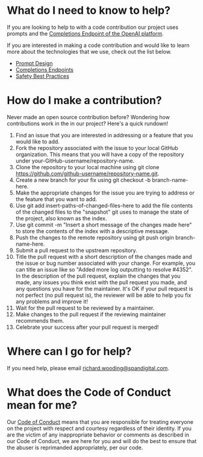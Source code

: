 # What do I need to know to help?

If you are looking to help to with a code contribution our project
uses prompts and the [Completions Endpoint of the OpenAI platform](https://platform.openai.com/docs/guides/completion/introduction).

If you are interested in making a code contribution and would like to learn more about the technologies that we use,
check out the list below.

- [Prompt Design](https://platform.openai.com/docs/guides/completion/prompt-design)
- [Completions Endpoints](https://platform.openai.com/docs/guides/completion/introduction)
- [Safety Best Practices](https://platform.openai.com/docs/guides/safety-best-practices)


# How do I make a contribution?

Never made an open source contribution before? Wondering how contributions work in the in our project? Here's a quick
rundown!

1. Find an issue that you are interested in addressing or a feature that you would like to add.
2. Fork the repository associated with the issue to your local GitHub organization. This means that you will have a copy
   of the repository under your-GitHub-username/repository-name.
3. Clone the repository to your local machine using git clone https://github.com/github-username/repository-name.git.
4. Create a new branch for your fix using git checkout -b branch-name-here.
5. Make the appropriate changes for the issue you are trying to address or the feature that you want to add.
6. Use git add insert-paths-of-changed-files-here to add the file contents of the changed files to the "snapshot" git
   uses to manage the state of the project, also known as the index.
7. Use git commit -m "Insert a short message of the changes made here" to store the contents of the index with a
   descriptive message.
8. Push the changes to the remote repository using git push origin branch-name-here.
9. Submit a pull request to the upstream repository.
10. Title the pull request with a short description of the changes made and the issue or bug number associated with your
    change. For example, you can title an issue like so "Added more log outputting to resolve #4352".
    In the description of the pull request, explain the changes that you made, any issues you think exist with the pull
    request you made, and any questions you have for the maintainer. It's OK if your pull request is not perfect (no
    pull request is), the reviewer will be able to help you fix any problems and improve it!
11. Wait for the pull request to be reviewed by a maintainer.
12. Make changes to the pull request if the reviewing maintainer recommends them.
13. Celebrate your success after your pull request is merged!

# Where can I go for help?

If you need help, please email [richard.wooding@spandigital.com](mailto:richard.wooding@spandigital.com).

# What does the Code of Conduct mean for me?

Our [Code of Conduct](CODE_OF_CONDUCT.md) means that you are responsible for treating everyone on the project with respect and courtesy
regardless of their identity. If you are the victim of any inappropriate behavior or comments as described in our Code
of Conduct, we are here for you and will do the best to ensure that the abuser is reprimanded appropriately, per our
code.
